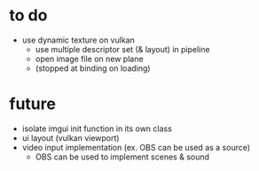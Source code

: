 # to do
- use dynamic texture on vulkan
	- use multiple descriptor set (& layout) in pipeline
	- open image file on new plane
	- (stopped at binding on loading)

# future
- isolate imgui init function in its own class
- ui layout (vulkan viewport)
- video input implementation (ex. OBS can be used as a source)
	- OBS can be used to implement scenes & sound